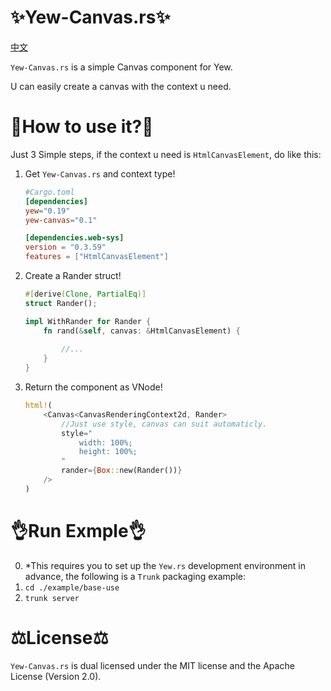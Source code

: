 # ✨Yew-Canvas.rs✨
[中文](./README-zh.md)

`Yew-Canvas.rs` is a simple Canvas component for Yew.

U can easily create a canvas with the context u need.

# 📑How to use it?📑
Just 3 Simple steps, if the context u need is `HtmlCanvasElement`, do like this:

1. Get `Yew-Canvas.rs` and context type!
    ```toml
    #Cargo.toml
    [dependencies]
    yew="0.19"
    yew-canvas="0.1"

    [dependencies.web-sys]
    version = "0.3.59"
    features = ["HtmlCanvasElement"]
    ```

1. Create a Rander struct!
    ```rust
    #[derive(Clone, PartialEq)]
    struct Rander();

    impl WithRander for Rander {
        fn rand(&self, canvas: &HtmlCanvasElement) {
            
            //...
        }
    }
    ```

1. Return the component as VNode!
    ```rust
    html!(
        <Canvas<CanvasRenderingContext2d, Rander>
            //Just use style, canvas can suit automaticly.
            style="
                width: 100%;
                height: 100%;
            "
            rander={Box::new(Rander())}
        />
    )
    ```

# 👌Run Exmple👌

0. *This requires you to set up the `Yew.rs` development environment in advance, the following is a `Trunk` packaging example:
1. `cd ./example/base-use`
2. `trunk server`

# ⚖️License⚖️

`Yew-Canvas.rs` is dual licensed under the MIT license and the Apache License (Version 2.0).